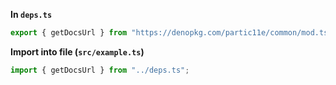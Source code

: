 **In `deps.ts`**

```ts
export { getDocsUrl } from "https://denopkg.com/partic11e/common/mod.ts";
```

**Import into file (`src/example.ts`)**

```ts
import { getDocsUrl } from "../deps.ts";
```
